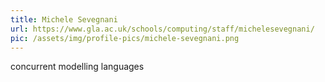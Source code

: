```yaml
---
title: Michele Sevegnani
url: https://www.gla.ac.uk/schools/computing/staff/michelesevegnani/
pic: /assets/img/profile-pics/michele-sevegnani.png
---
```

concurrent modelling languages
